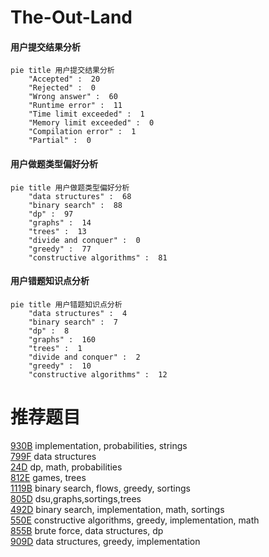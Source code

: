 # The-Out-Land

<!-- tabs:start -->



#### **用户提交结果分析**

```mermaid
pie title 用户提交结果分析
    "Accepted" :  20
    "Rejected" :  0
    "Wrong answer" :  60
    "Runtime error" :  11
    "Time limit exceeded" :  1
    "Memory limit exceeded" :  0
    "Compilation error" :  1
    "Partial" :  0
```

#### **用户做题类型偏好分析**

```mermaid
pie title 用户做题类型偏好分析
    "data structures" :  68
    "binary search" :  88
    "dp" :  97
    "graphs" :  14
    "trees" :  13
    "divide and conquer" :  0
    "greedy" :  77
    "constructive algorithms" :  81
```
#### **用户错题知识点分析**

```mermaid
pie title 用户错题知识点分析
    "data structures" :  4
    "binary search" :  7
    "dp" :  8
    "graphs" :  160
    "trees" :  1
    "divide and conquer" :  2
    "greedy" :  10
    "constructive algorithms" :  12
```



<!-- tabs:end -->
# 推荐题目
[930B](https://codeforces.com/contest/930/problem/B)		implementation,
                        probabilities,
                        strings		  
[799F](https://codeforces.com/contest/799/problem/F)		data structures		  
[24D](https://codeforces.com/contest/24/problem/D)		dp,
                        math,
                        probabilities		  
[812E](https://codeforces.com/contest/812/problem/E)		games,
                        trees		  
[1119B](https://codeforces.com/contest/1119/problem/B)		binary search,
                        flows,
                        greedy,
                        sortings		  
[805D](https://codeforces.com/contest/805/problem/D)		dsu,graphs,sortings,trees		  
[492D](https://codeforces.com/contest/492/problem/D)		binary search,
                        implementation,
                        math,
                        sortings		  
[550E](https://codeforces.com/contest/550/problem/E)		constructive algorithms,
                        greedy,
                        implementation,
                        math		  
[855B](https://codeforces.com/contest/855/problem/B)		brute force,
                        data structures,
                        dp		  
[909D](https://codeforces.com/contest/909/problem/D)		data structures,
                        greedy,
                        implementation		  
